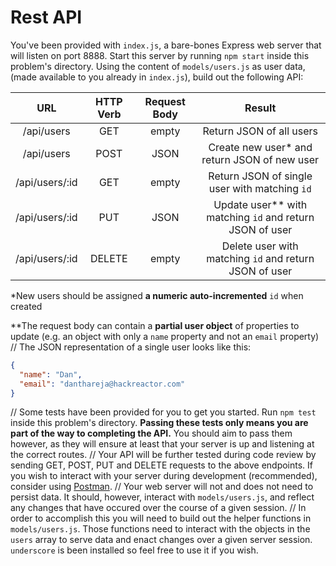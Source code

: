 # Rest API

You've been provided with `index.js`, a bare-bones Express web server that will listen on port 8888. Start this server by running `npm start` inside this problem's directory. Using the content of `models/users.js` as user data, (made available to you already in `index.js`), build out the following API:

|      URL       | HTTP Verb | Request Body |                         Result                          |
|:--------------:|:---------:|:------------:|:-------------------------------------------------------:|
| /api/users     |    GET    |    empty     |                                Return JSON of all users |
| /api/users     |    POST   |     JSON     |            Create new user* and return JSON of new user |
| /api/users/:id |    GET    |    empty     |           Return JSON of single user with matching `id` |
| /api/users/:id |    PUT    |     JSON     | Update user** with matching `id` and return JSON of user|
| /api/users/:id |   DELETE  |    empty     |  Delete user with matching `id` and return JSON of user |
*New users should be assigned __a numeric auto-incremented__ `id` when created

**The request body can contain a __partial user object__ of properties to update (e.g. an object with only a `name` property and not an `email` property)
//
The JSON representation of a single user looks like this:
```json
{
  "name": "Dan",
  "email": "danthareja@hackreactor.com"
}
```
//
Some tests have been provided for you to get you started. Run `npm test` inside this problem's directory. __Passing these tests only means you are part of the way to completing the API.__ You should aim to pass them however, as they will ensure at least that your server is up and listening at the correct routes.
//
Your API will be further tested during code review by sending GET, POST, PUT and DELETE requests to the above endpoints. If you wish to interact with your server during development (recommended), consider using [Postman](https://www.getpostman.com/).
//
Your web server will not and does not need to persist data. It should, however, interact with `models/users.js`, and reflect any changes that have occured over the course of a given session. 
//
In order to accomplish this you will need to build out the helper functions in `models/users.js`. Those functions need to interact with the objects in the `users` array to serve data and enact changes over a given server session. `underscore` is been installed so feel free to use it if you wish.
